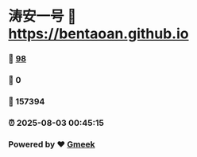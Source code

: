 # 涛安一号 :link: https://bentaoan.github.io 
### :page_facing_up: [98](https://bentaoan.github.io/tag.html) 
### :speech_balloon: 0 
### :hibiscus: 157394 
### :alarm_clock: 2025-08-03 00:45:15 
### Powered by :heart: [Gmeek](https://github.com/Meekdai/Gmeek)
